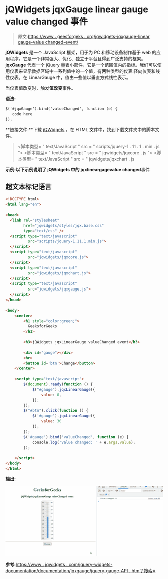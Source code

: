 # jQWidgets jqxGauge linear gauge value changed 事件

> 原文:[https://www . geesforgeks . org/jqwidgets-jqxgauge-linear gauge-value changed-event/](https://www.geeksforgeeks.org/jqwidgets-jqxgauge-lineargauge-valuechanged-event/)

**jQWidgets** 是一个 JavaScript 框架，用于为 PC 和移动设备制作基于 web 的应用程序。它是一个非常强大、优化、独立于平台且得到广泛支持的框架。 **jqxGauge** 代表一个 jQuery 量表小部件，它是一个范围值内的指标。我们可以使用仪表来显示数据区域中一系列值中的一个值，有两种类型的仪表:径向仪表和线性仪表。在 LinearGauge 中，值由一些值以垂直方式线性表示。

当仪表值改变时，触发**值改变**事件。

**语法:**

```html
$('#jqxGauge').bind('valueChanged', function (e) {
   code here
});
```

**链接文件:**下载 [jQWidgets](https://www.jqwidgets.com/download/) 。在 HTML 文件中，找到下载文件夹中的脚本文件。

> <link rel="”stylesheet”" href="”jqwidgets/styles/jqx.base.css”" type="”text/css”">
> <脚本类型= " text/JavaScript " src = " scripts/jquery-1 . 11 . 1 . min . js "></脚本类型>
> <脚本类型= " text/JavaScript " src = " jqwidgets/jqxcore . js "></脚本类型>
> <脚本类型= " text/JavaScript " src = " jqwidgets/jqxchart . js

**示例:**以下示例说明了 jQWidgets 中的 jqxlineargage**value changed**事件

## 超文本标记语言

```html
<!DOCTYPE html>
<html lang="en">

<head>
  <link rel="stylesheet"
        href="jqwidgets/styles/jqx.base.css" 
        type="text/css" />
  <script type="text/javascript" 
          src="scripts/jquery-1.11.1.min.js">
  </script>
  <script type="text/javascript" 
          src="jqwidgets/jqxcore.js">
  </script>
  <script type="text/javascript" 
          src="jqwidgets/jqxchart.js">
  </script>
  <script type="text/javascript" 
          src="jqwidgets/jqxgauge.js">
  </script>
</head>

<body>
    <center>
        <h1 style="color:green;">
          GeeksforGeeks
        </h1>

        <h3>jQWidgets jqxLinearGauge valueChanged event</h3>

        <div id="gauge"></div>
        <hr>
        <button id='btn'>Change</button>
    </center>

    <script type="text/javascript">
        $(document).ready(function () {
            $("#gauge").jqxLinearGauge({
                value: 0,
            });            
        });
        $("#btn").click(function () {
            $('#gauge').jqxLinearGauge({
                value: 30
            });
        });
        $('#gauge').bind('valueChanged', function (e) {
            console.log('Value changed: ' + e.args.value);
        });

    </script>
</body>
</html>
```

**输出:**

![](img/fd4704921d8eeae22af04fad2e2ccf90.png)

**参考:**[https://www . jqwidgets . com/jquery-widgets-documentation/documentation/jqxgauge/jquery-gauge-API . htm？搜索=](https://www.jqwidgets.com/jquery-widgets-documentation/documentation/jqxgauge/jquery-gauge-api.htm?search=)